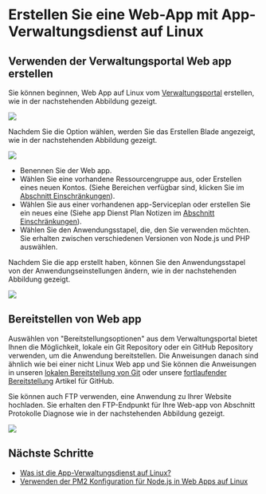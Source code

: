 <properties 
    pageTitle="So erstellen Sie eine Web App mit App-Verwaltungsdienst auf Linux | Microsoft Azure" 
    description="Web app Erstellung Workflow für die App-Verwaltungsdienst unter Linux." 
    keywords="app Azure Service, Online, Linux oss"
    services="app-service" 
    documentationCenter="" 
    authors="naziml" 
    manager="wpickett" 
    editor=""/>

<tags 
    ms.service="app-service" 
    ms.workload="na" 
    ms.tgt_pltfrm="na" 
    ms.devlang="na" 
    ms.topic="article" 
    ms.date="10/10/2016" 
    ms.author="naziml"/>

# <a name="create-a-web-app-with-app-service-on-linux"></a>Erstellen Sie eine Web-App mit App-Verwaltungsdienst auf Linux

## <a name="using-the-management-portal-to-create-your-web-app"></a>Verwenden der Verwaltungsportal Web app erstellen
Sie können beginnen, Web App auf Linux vom [Verwaltungsportal](https://portal.azure.com) erstellen, wie in der nachstehenden Abbildung gezeigt.

![][1]

Nachdem Sie die Option wählen, werden Sie das Erstellen Blade angezeigt, wie in der nachstehenden Abbildung gezeigt. 

![][2]

-   Benennen Sie der Web app.
-   Wählen Sie eine vorhandene Ressourcengruppe aus, oder Erstellen eines neuen Kontos. (Siehe Bereichen verfügbar sind, klicken Sie im [Abschnitt Einschränkungen](./app-service-linux-intro.md)).
-   Wählen Sie aus einer vorhandenen app-Serviceplan oder erstellen Sie ein neues eine (Siehe app Dienst Plan Notizen im [Abschnitt Einschränkungen](./app-service-linux-intro.md)). 
-   Wählen Sie den Anwendungsstapel, die, den Sie verwenden möchten. Sie erhalten zwischen verschiedenen Versionen von Node.js und PHP auswählen. 

Nachdem Sie die app erstellt haben, können Sie den Anwendungsstapel von der Anwendungseinstellungen ändern, wie in der nachstehenden Abbildung gezeigt.

![][3]

## <a name="deploying-your-web-app"></a>Bereitstellen von Web app

Auswählen von "Bereitstellungsoptionen" aus dem Verwaltungsportal bietet Ihnen die Möglichkeit, lokale ein Git Repository oder ein GitHub Repository verwenden, um die Anwendung bereitstellen. Die Anweisungen danach sind ähnlich wie bei einer nicht Linux Web app und Sie können die Anweisungen in unseren [lokalen Bereitstellung von Git](./app-service-deploy-local-git.md) oder unsere [fortlaufender Bereitstellung](./app-service-continuous-deployment.md) Artikel für GitHub.

Sie können auch FTP verwenden, eine Anwendung zu Ihrer Website hochladen. Sie erhalten den FTP-Endpunkt für Ihre Web-app von Abschnitt Protokolle Diagnose wie in der nachstehenden Abbildung gezeigt.

![][4]


## <a name="next-steps"></a>Nächste Schritte ##

* [Was ist die App-Verwaltungsdienst auf Linux?](./app-service-linux-intro.md)
* [Verwenden der PM2 Konfiguration für Node.js in Web Apps auf Linux](./app-service-linux-using-nodejs-pm2.md)

<!--Image references-->
[1]: ./media/app-service-linux-how-to-create-a-web-app/top-level-create.png
[2]: ./media/app-service-linux-how-to-create-a-web-app/create-blade.png
[3]: ./media/app-service-linux-how-to-create-a-web-app/application-settings-change-stack.png
[4]: ./media/app-service-linux-how-to-create-a-web-app/diagnostic-logs-ftp.png
